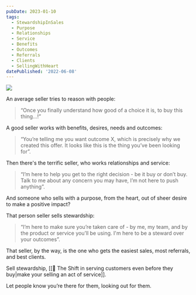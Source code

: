 ```yaml
---
pubDate: 2023-01-10
tags:
  - StewardshipInSales
  - Purpose
  - Relationships
  - Service
  - Benefits
  - Outcomes
  - Referrals
  - Clients
  - SellingWithHeart
datePublished: '2022-06-08'
---
```


![](Media/SalesFlowCoach.app_Stewardship-in-sales_MartinStellar.jpg)

An average seller tries to reason with people:

> “Once you finally understand how good of a choice it is, to buy this thing…!”

A good seller works with benefits, desires, needs and outcomes:

> “You’re telling me you want outcome X, which is precisely why we created this offer. It looks like this is the thing you’ve been looking for”.

Then there's the terrific seller, who works relationships and service:

> “I’m here to help you get to the right decision - be it buy or don’t buy. Talk to me about any concern you may have, I’m not here to push anything”.

And someone who sells with a purpose, from the heart, out of sheer desire to make a positive impact?

That person seller sells stewardship:

> “I’m here to make sure you’re taken care of - by me, my team, and by the product or service you’ll be using. I'm here to be a steward over your outcomes”.

That seller, by the way, is the one who gets the easiest sales, most referrals, and best clients.

Sell stewardship, [[📄 The Shift in serving customers even before they buy|make your selling an act of service]]. 

Let people know you’re there for them, looking out for them.